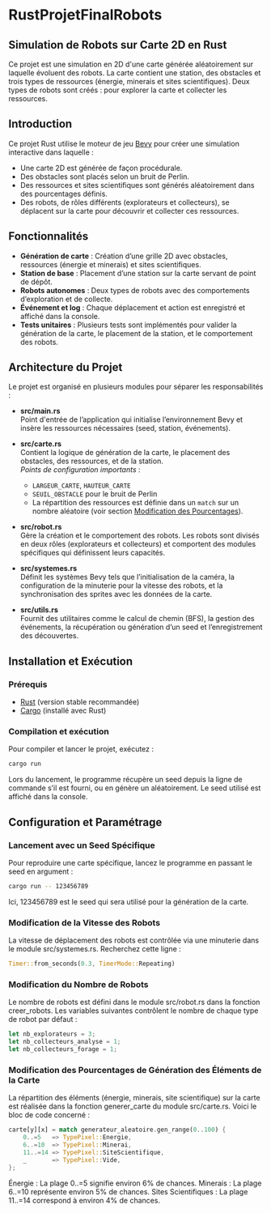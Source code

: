 # RustProjetFinalRobots

## Simulation de Robots sur Carte 2D en Rust

Ce projet est une simulation en 2D d'une carte générée aléatoirement sur laquelle évoluent des robots. La carte contient une station, des obstacles et trois types de ressources (énergie, minerais et sites scientifiques). Deux types de robots sont créés : pour explorer la carte et collecter les ressources.


## Introduction

Ce projet Rust utilise le moteur de jeu [Bevy](https://bevyengine.org/) pour créer une simulation interactive dans laquelle :
- Une carte 2D est générée de façon procédurale.
- Des obstacles sont placés selon un bruit de Perlin.
- Des ressources et sites scientifiques sont générés aléatoirement dans des pourcentages définis.
- Des robots, de rôles différents (explorateurs et collecteurs), se déplacent sur la carte pour découvrir et collecter ces ressources.

## Fonctionnalités

- **Génération de carte** : Création d’une grille 2D avec obstacles, ressources (énergie et minerais) et sites scientifiques.
- **Station de base** : Placement d’une station sur la carte servant de point de dépôt.
- **Robots autonomes** : Deux types de robots avec des comportements d’exploration et de collecte.
- **Événement et log** : Chaque déplacement et action est enregistré et affiché dans la console.
- **Tests unitaires** : Plusieurs tests sont implémentés pour valider la génération de la carte, le placement de la station, et le comportement des robots.

## Architecture du Projet

Le projet est organisé en plusieurs modules pour séparer les responsabilités :

- **src/main.rs**  
  Point d'entrée de l’application qui initialise l’environnement Bevy et insère les ressources nécessaires (seed, station, événements).

- **src/carte.rs**  
  Contient la logique de génération de la carte, le placement des obstacles, des ressources, et de la station.  
  *Points de configuration importants* :  
  - `LARGEUR_CARTE`, `HAUTEUR_CARTE`  
  - `SEUIL_OBSTACLE` pour le bruit de Perlin  
  - La répartition des ressources est définie dans un `match` sur un nombre aléatoire (voir section [Modification des Pourcentages](#modification-des-pourcentages-de-génération-des-éléments-de-la-carte)).

- **src/robot.rs**  
  Gère la création et le comportement des robots. Les robots sont divisés en deux rôles (explorateurs et collecteurs) et comportent des modules spécifiques qui définissent leurs capacités.

- **src/systemes.rs**  
  Définit les systèmes Bevy tels que l’initialisation de la caméra, la configuration de la minuterie pour la vitesse des robots, et la synchronisation des sprites avec les données de la carte.

- **src/utils.rs**  
  Fournit des utilitaires comme le calcul de chemin (BFS), la gestion des événements, la récupération ou génération d’un seed et l’enregistrement des découvertes.

## Installation et Exécution

### Prérequis
- [Rust](https://www.rust-lang.org/tools/install) (version stable recommandée)
- [Cargo](https://doc.rust-lang.org/cargo/) (installé avec Rust)

### Compilation et exécution
Pour compiler et lancer le projet, exécutez :


```bash
cargo run
```

Lors du lancement, le programme récupère un seed depuis la ligne de commande s’il est fourni, ou en génère un aléatoirement. Le seed utilisé est affiché dans la console.

## Configuration et Paramétrage

### Lancement avec un Seed Spécifique
Pour reproduire une carte spécifique, lancez le programme en passant le seed en argument :

```bash
cargo run -- 123456789
```
Ici, 123456789 est le seed qui sera utilisé pour la génération de la carte.

### Modification de la Vitesse des Robots

La vitesse de déplacement des robots est contrôlée via une minuterie dans le module src/systemes.rs.
Recherchez cette ligne :

```rust
Timer::from_seconds(0.3, TimerMode::Repeating)
```

### Modification du Nombre de Robots

Le nombre de robots est défini dans le module src/robot.rs dans la fonction creer_robots.
Les variables suivantes contrôlent le nombre de chaque type de robot par défaut :
```rust
let nb_explorateurs = 3;
let nb_collecteurs_analyse = 1;
let nb_collecteurs_forage = 1;
```

### Modification des Pourcentages de Génération des Éléments de la Carte
La répartition des éléments (énergie, minerais, site scientifique) sur la carte est réalisée dans la fonction generer_carte du module src/carte.rs.
Voici le bloc de code concerné :

```rust
carte[y][x] = match generateur_aleatoire.gen_range(0..100) {
    0..=5   => TypePixel::Energie,
    6..=10  => TypePixel::Minerai,
    11..=14 => TypePixel::SiteScientifique,
    _       => TypePixel::Vide,
};
```
Énergie : La plage 0..=5 signifie environ 6% de chances.
Minerais : La plage 6..=10 représente environ 5% de chances.
Sites Scientifiques : La plage 11..=14 correspond à environ 4% de chances.
